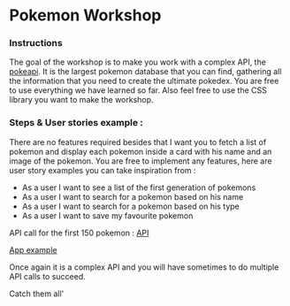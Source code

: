 # Pokemon Workshop


### Instructions
The goal of the workshop is to make you work with a complex API, the [pokeapi](https://pokeapi.co/). It is the largest pokemon database that you can find, gathering all the information that you need to create the ultimate pokedex.
You are free to use everything we have learned so far. Also feel free to use the CSS library you want to make the workshop.

### Steps & User stories example :
There are no features required besides that I want you to fetch a list of pokemon and display each pokemon inside a card with his name and an image of the pokemon. 
You are free to implement any features, here are user story examples you can take inspiration from :

- As a user I want to see a list of the first generation of pokemons
- As a user I want to search for a pokemon based on his name
- As a user I want to search for a pokemon based on his type
- As a user I want to save my favourite pokemon

API call for the first 150 pokemon : [API](https://pokeapi.co/api/v2/pokemon?limit=150)

[App example](https://emma-pokedex-app.vercel.app/pokedex#pokemons-top-grid)

Once again it is a complex API and you will have sometimes to do multiple API calls to succeed.

Catch them all'


